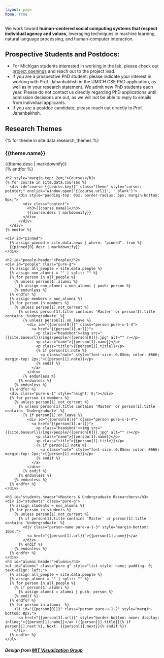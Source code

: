 ```yaml
---
layout: page
home: true
---
```

<p id="mission">
  We work toward <strong>human-centered social computing systems that respect individual agency and values</strong>, leveraging techniques in machine learning, natural language processing, and human-computer interaction.
</p>

<p id="ad">
    <h2><strong><b>Prospective Students and Postdocs:</b></strong></h2>
    <ul>
      <li>For Michigan students interested in working in the lab, please check out <a href="/openings">project openings</a> and reach out to the project lead.</li>    
      <!-- <li>For students interested in working in the lab, please fill out <a href="https://docs.google.com/forms/d/e/1FAIpQLSemsYIAG1wUpGgclG1eaQxDNYxPHB5VZzLl9eRRFsT6NPa_0A/viewform">the following form</a>.</li> -->
      <li>If you are a prospective PhD student: please indicate your interest in working with Prof. Jahanbakhsh in the UMICH CSE PhD application, as well as in your research statement. We admit new PhD students each year. Please do not contact us directly regarding PhD applications until admission decisions are out, as we will not be able to reply to emails from individual applicants.</li>
      <li>If you are a postdoc candidate, please reach out directly to Prof. Jahanbakhsh.</li>
    </ul>
  </p>

<div id="home" class="pure-g">
  <div id="themes" class="pure-u-1 pure-u-md-3-5">
    <h2>Research Themes</h2>
    {% for theme in site.data.research_themes %}
      <div id="theme-{{theme.key}}" class="theme" data-url="{{theme.url}}" data-people="{{theme.people}}" style="cursor: default;">
        <!-- <img src="/themes/{{theme.key}}.png" style="max-width: 100%; height: auto; display: block; margin-top: 0;"> -->
          <div style="padding-top: 0px; border-radius: 5px; margin-bottom: 0px;">
            <div class="content">
              <!-- disable link highlight as we don't have page to point to yet -->
              <h3 style="pointer-events: none;">{{theme.name}}</h3>
              {{theme.desc | markdownify}}
            </div>
          </div>
      </div>
    {% endfor %}

    <h2 style="margin-top: 2em;">Courses</h2>
    {% for course in site.data.courses %}
      <div id="course-{{course.key}}" class="theme" style="cursor: pointer;" onclick="window.open('{{course.url}}', '_blank')">
          <div style="padding-top: 0px; border-radius: 5px; margin-bottom: 0px;">
            <div class="content">
              <h3>{{course.name}}</h3>
              {{course.desc | markdownify}}
            </div>
          </div>
      </div>
    {% endfor %}
  </div>

  <div class="pure-u-1 pure-u-md-2-5">

    <div id="pinned">
      {% assign pinned = site.data.news | where: "pinned", true %}
      {{pinned[0].desc | markdownify}}
    </div>

    <h2 id="people-header">People</h2>
    <div id="people" class="pure-g">
      {% assign all_people = site.data.people %}
      {% assign non_alumni = "" | split: "" %}
      {% for person in all_people %}
        {% unless person[1].alumni %}
          {% assign non_alumni = non_alumni | push: person %}
        {% endunless %}
      {% endfor %}
      {% assign members = non_alumni %}
      {% for person in members %}
        {% unless person[1].not_current %}
          {% unless person[1].title contains 'Master' or person[1].title contains 'Undergraduate' %}
            {% unless person[1].on_leave %}
              <div id="{{person[0]}}" class="person pure-u-1-4">
                <a href="{{person[1].url}}">
                  <p class="headshot"><img src="{{site.baseurl}}/imgs/people/{{person[0]}}.jpg" alt="" /></p>
                  <p class="name">{{person[1].name}}</p>
                  <p class="title">{{person[1].title}}</p>
                  {% if person[1].note %}
                    <p class="note" style="font-size: 0.85em; color: #666; margin-top: 2px;">{{person[1].note}}</p>
                  {% endif %}
                </a>
              </div>
            {% endunless %}
          {% endunless %}
        {% endunless %}
      {% endfor %}
      <div class="pure-u-1" style="height: 0;"></div>
      {% for person in members %}
        {% unless person[1].not_current %}
          {% unless person[1].title contains 'Master' or person[1].title contains 'Undergraduate' %}
            {% if person[1].on_leave %}
              <div id="{{person[0]}}" class="person pure-u-1-4">
                <a href="{{person[1].url}}">
                  <p class="headshot"><img src="{{site.baseurl}}/imgs/people/{{person[0]}}.jpg" alt="" /></p>
                  <p class="name">{{person[1].name}}</p>
                  <p class="title">{{person[1].title}}</p>
                  {% if person[1].note %}
                    <p class="note" style="font-size: 0.85em; color: #666; margin-top: 2px;">{{person[1].note}}</p>
                  {% endif %}
                </a>
              </div>
            {% endif %}
          {% endunless %}
        {% endunless %}
      {% endfor %}
    </div>

    <h3 id="students-header">Masters & Undergraduate Researchers</h3>
    <div id="students" class="pure-g">
      {% assign students = non_alumni %}
      {% for person in students %}
        {% unless person[1].not_current %}
          {% if person[1].title contains 'Master' or person[1].title contains 'Undergraduate' %}
            <div class="person-name pure-u-1-3" style="margin-bottom: 10px;">
              <a href="{{person[1].url}}">{{person[1].name}}</a>
            </div>
          {% endif %}
        {% endunless %}
      {% endfor %}
    </div>
    <h3 id="alumni-header">Alumni</h3>
    <ul id="alumni" class="pure-g" style="list-style: none; padding: 0; text-align: left;">
      {% assign all_people = site.data.people %}
      {% assign alumni = "" | split: "" %}
      {% for person in all_people %}
        {% if person[1].alumni %}
          {% assign alumni = alumni | push: person %}
        {% endif %}
      {% endfor %}
      {% for person in alumni  %}
        <li id="{{person[0]}}" class="person pure-u-1-2" style="margin-bottom: 8px;">
          <a href="{{person[1].url}}" style="border-bottom: none; display: inline;">{{person[1].name}}</a> ({{person[1].title}}{% if person[1].next %}, Next: {{person[1].next}}{% endif %})
        </li>
      {% endfor %}
    </ul>
  </div>
</div>

<div>
  <h5>Design from <a href="https://vis.csail.mit.edu/">MIT Visualization Group</a></h5>
</div>
